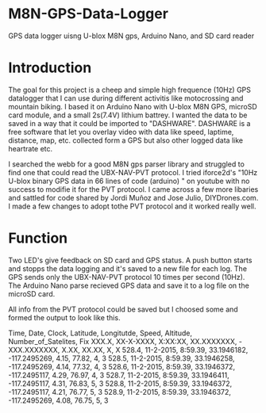 # M8N-GPS-Data-Logger
GPS data logger uisng U-blox M8N gps, Arduino Nano, and SD card reader

# Introduction
The goal for this project is a cheep and simple high frequence (10Hz) GPS datalogger that I can use during different activitis like motocrossing and mountain biking. I based it on Arduino Nano with U-blox M8N GPS, microSD card module, and a small 2s(7.4V) lithium battrey.
I wanted the data to be saved in a way that it could be imported to "DASHWARE". DASHWARE is a free software that let you overlay video with data like speed, laptime, distance, map, etc. collected form a GPS but also other logged data like heartrate etc.

I searched the webb for a good M8N gps parser library and struggled to find one that could read the UBX-NAV-PVT protocol. I tried iforce2d's "10Hz U-blox binary GPS data in 66 lines of code (arduino) " on youtube with no success to modifie it for the PVT protocol. I came across a few more libaries and sattled for code shared by Jordi Muñoz and Jose Julio, DIYDrones.com. I made a few changes to adopt tothe PVT protocol and it worked really well.

# Function
Two LED's give feedback on SD card and GPS status.
A push button starts and stopps the data logging and it's saved to a new file for each log.
The GPS sends only the UBX-NAV-PVT protocol 10 times per second (10Hz).
The Arduino Nano parse  recieved GPS data and save it to a log file on the microSD card.

All info from the PVT protocol could be saved but I choosed some and formed the output to look like this.

Time, Date, Clock, Latitude, Longitutde, Speed, Altitude, Number_of_Satelites, Fix
XXX.X, XX-X-XXXX, X:XX:XX, XX.XXXXXXX, -XXX.XXXXXXX, X.XX, XX.XX, X, X
528.4, 11-2-2015, 8:59.39, 33.1946182, -117.2495269, 4.15, 77.82, 4, 3
528.5, 11-2-2015, 8:59.39, 33.1946258, -117.2495269, 4.14, 77.32, 4, 3
528.6, 11-2-2015, 8:59.39, 33.1946372, -117.2495117, 4.29, 76.97, 4, 3
528.7, 11-2-2015, 8:59.39, 33.1946411, -117.2495117, 4.31, 76.83, 5, 3
528.8, 11-2-2015, 8:59.39, 33.1946372, -117.2495117, 4.21, 76.77, 5, 3
528.9, 11-2-2015, 8:59.39, 33.1946372, -117.2495269, 4.08, 76.75, 5, 3

